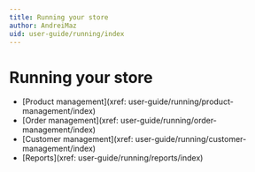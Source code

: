 ```yaml
---
title: Running your store
author: AndreiMaz
uid: user-guide/running/index
---
```


# Running your store

* [Product management](xref: user-guide/running/product-management/index)
* [Order management](xref: user-guide/running/order-management/index)
* [Customer management](xref: user-guide/running/customer-management/index)
* [Reports](xref: user-guide/running/reports/index)